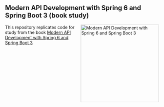 ## Modern API Development with Spring 6 and Spring Boot 3 (book study)
<a href="https://www.packtpub.com/product/modern-api-development-with-spring-6-and-spring-boot-3-second-edition/9781804613276"><img src="https://content.packt.com/_/image/original/B19349/cover_image_large.jpg" alt="Modern API Development with Spring 6 and Spring Boot 3" height="256px" align="right"></a>
This repository replicates code for study from the book [Modern API Development with Spring 6 and Spring Boot 3](https://www.packtpub.com/product/modern-api-development-with-spring-6-and-spring-boot-3-second-edition/9781804613276)

